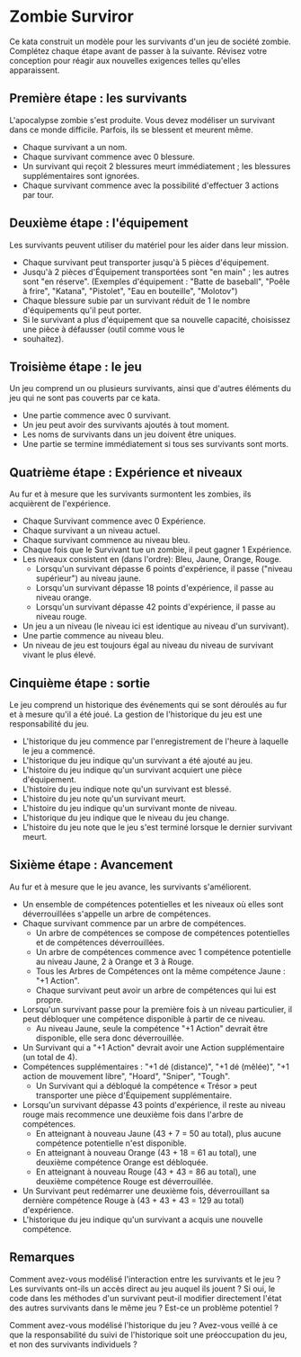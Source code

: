 # Zombie Surviror

Ce kata construit un modèle pour les survivants d'un jeu de société zombie. Complétez chaque étape avant de passer à la 
suivante. Révisez votre conception pour réagir aux nouvelles exigences telles qu'elles apparaissent.

## Première étape : les survivants

L'apocalypse zombie s'est produite. Vous devez modéliser un survivant dans ce monde difficile. Parfois, ils se blessent 
et meurent même.
- Chaque survivant a un nom.
- Chaque survivant commence avec 0 blessure.
- Un survivant qui reçoit 2 blessures meurt immédiatement ; les blessures supplémentaires sont ignorées.
- Chaque survivant commence avec la possibilité d'effectuer 3 actions par tour.

## Deuxième étape : l'équipement

Les survivants peuvent utiliser du matériel pour les aider dans leur mission.
- Chaque survivant peut transporter jusqu'à 5 pièces d'équipement.
- Jusqu'à 2 pièces d'Équipement transportées sont "en main" ; les autres sont "en réserve". 
(Exemples d'équipement : "Batte de baseball", "Poêle à frire", "Katana", "Pistolet", "Eau en bouteille", "Molotov")
- Chaque blessure subie par un survivant réduit de 1 le nombre d'équipements qu'il peut porter.
- Si le survivant a plus d'équipement que sa nouvelle capacité, choisissez une pièce à défausser (outil comme vous le 
- souhaitez).

## Troisième étape : le jeu

Un jeu comprend un ou plusieurs survivants, ainsi que d'autres éléments du jeu qui ne sont pas couverts par ce kata.

- Une partie commence avec 0 survivant.
- Un jeu peut avoir des survivants ajoutés à tout moment.
- Les noms de survivants dans un jeu doivent être uniques.
- Une partie se termine immédiatement si tous ses survivants sont morts.

## Quatrième étape : Expérience et niveaux

Au fur et à mesure que les survivants surmontent les zombies, ils acquièrent de l'expérience.
- Chaque Survivant commence avec 0 Expérience.
- Chaque survivant a un niveau actuel.
- Chaque survivant commence au niveau bleu.
- Chaque fois que le Survivant tue un zombie, il peut gagner 1 Expérience.
- Les niveaux consistent en (dans l'ordre): Bleu, Jaune, Orange, Rouge.
  - Lorsqu'un survivant dépasse 6 points d'expérience, il passe ("niveau supérieur") au niveau jaune. 
  - Lorsqu'un survivant dépasse 18 points d'expérience, il passe au niveau orange. 
  - Lorsqu'un survivant dépasse 42 points d'expérience, il passe au niveau rouge.
- Un jeu a un niveau (le niveau ici est identique au niveau d'un survivant).
- Une partie commence au niveau bleu.
- Un niveau de jeu est toujours égal au niveau du niveau de survivant vivant le plus élevé.

## Cinquième étape : sortie

Le jeu comprend un historique des événements qui se sont déroulés au fur et à mesure qu'il a été joué. 
La gestion de l'historique du jeu est une responsabilité du jeu.
- L'historique du jeu commence par l'enregistrement de l'heure à laquelle le jeu a commencé.
- L'historique du jeu indique qu'un survivant a été ajouté au jeu.
- L'histoire du jeu indique qu'un survivant acquiert une pièce d'équipement.
- L'histoire du jeu indique note qu'un survivant est blessé.
- L'histoire du jeu note qu'un survivant meurt.
- L'histoire du jeu indique qu'un survivant monte de niveau.
- L'historique du jeu indique que le niveau du jeu change.
- L'histoire du jeu note que le jeu s'est terminé lorsque le dernier survivant meurt.

## Sixième étape : Avancement

Au fur et à mesure que le jeu avance, les survivants s'améliorent.
- Un ensemble de compétences potentielles et les niveaux où elles sont déverrouillées s'appelle un arbre de compétences.
- Chaque survivant commence par un arbre de compétences.
  - Un arbre de compétences se compose de compétences potentielles et de compétences déverrouillées.
  - Un arbre de compétences commence avec 1 compétence potentielle au niveau Jaune, 2 à Orange et 3 à Rouge.
  - Tous les Arbres de Compétences ont la même compétence Jaune : "+1 Action".
  - Chaque survivant peut avoir un arbre de compétences qui lui est propre.
- Lorsqu'un survivant passe pour la première fois à un niveau particulier, il peut débloquer une compétence disponible 
à partir de ce niveau.
  - Au niveau Jaune, seule la compétence "+1 Action" devrait être disponible, elle sera donc déverrouillée.
- Un Survivant qui a "+1 Action" devrait avoir une Action supplémentaire (un total de 4).
- Compétences supplémentaires : "+1 dé (distance)", "+1 dé (mêlée)", "+1 action de mouvement libre", "Hoard", "Sniper", "Tough".
  - Un Survivant qui a débloqué la compétence « Trésor » peut transporter une pièce d'Équipement supplémentaire.
- Lorsqu'un survivant dépasse 43 points d'expérience, il reste au niveau rouge mais recommence une deuxième fois dans 
l'arbre de compétences.
  - En atteignant à nouveau Jaune (43 + 7 = 50 au total), plus aucune compétence potentielle n'est disponible.
  - En atteignant à nouveau Orange (43 + 18 = 61 au total), une deuxième compétence Orange est débloquée.
  - En atteignant à nouveau Rouge (43 + 43 = 86 au total), une deuxième compétence Rouge est déverrouillée.
- Un Survivant peut redémarrer une deuxième fois, déverrouillant sa dernière compétence Rouge à (43 + 43 + 43 = 129 au
total) d'expérience.
- L'historique du jeu indique qu'un survivant a acquis une nouvelle compétence.

## Remarques

Comment avez-vous modélisé l'interaction entre les survivants et le jeu ? Les survivants ont-ils un accès 
direct au jeu auquel ils jouent ? Si oui, le code dans les méthodes d'un survivant peut-il modifier 
directement l'état des autres survivants dans le même jeu ? Est-ce un problème potentiel ?


Comment avez-vous modélisé l'historique du jeu ? Avez-vous veillé à ce que la responsabilité du suivi de 
l'historique soit une préoccupation du jeu, et non des survivants individuels ?